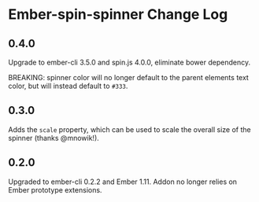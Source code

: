 # Ember-spin-spinner Change Log

## 0.4.0

Upgrade to ember-cli 3.5.0 and spin.js 4.0.0, eliminate bower dependency.

BREAKING: spinner color will no longer default to the parent elements text color, but will instead default to `#333`.

## 0.3.0

Adds the `scale` property, which can be used to scale the overall size of the spinner (thanks @mnowik!).

## 0.2.0

Upgraded to ember-cli 0.2.2 and Ember 1.11. Addon no longer relies on Ember prototype extensions.

